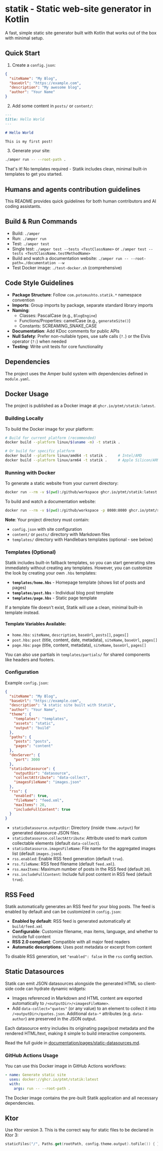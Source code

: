 # statik - Static web-site generator in Kotlin

A fast, simple static site generator built with Kotlin that works out of the box with minimal setup.

## Quick Start

1. Create a `config.json`:
```json
{
  "siteName": "My Blog",
  "baseUrl": "https://example.com",
  "description": "My awesome blog",
  "author": "Your Name"
}
```

2. Add some content in `posts/` or `content/`:
```markdown
---
title: Hello World
---

# Hello World

This is my first post!
```

3. Generate your site:
```bash
./amper run -- --root-path .
```

That's it! No templates required - Statik includes clean, minimal built-in templates to get you started.

## Humans and agents contribution guidelines

This README provides quick guidelines for both human contributors and AI coding assistants.

## Build & Run Commands
- Build: `./amper`
- Run: `./amper run`
- Test: `./amper test`
- Single test: `./amper test --tests <TestClassName>` or `./amper test --tests <TestClassName.testMethodName>`
- Build and watch a documentation website: `./amper run -- --root-path=./documentation --w`
- Test Docker image: `./test-docker.sh` (comprehensive) 

## Code Style Guidelines
- **Package Structure**: Follow `com.potomushto.statik.*` namespace convention
- **Imports**: Group imports by package, separate standard library imports
- **Naming**:
  - Classes: PascalCase (e.g., `BlogEngine`)
  - Functions/Properties: camelCase (e.g., `generateSite()`)
  - Constants: SCREAMING_SNAKE_CASE
- **Documentation**: Add KDoc comments for public APIs
- **Null Safety**: Prefer non-nullable types, use safe calls (`?.`) or the Elvis operator (`?:`) when needed
- **Testing**: Write unit tests for core functionality

## Dependencies
The project uses the Amper build system with dependencies defined in `module.yaml`.

## Docker Usage

The project is published as a Docker image at `ghcr.io/ptmt/statik:latest`.

### Building Locally

To build the Docker image for your platform:

```bash
# Build for current platform (recommended)
docker build --platform linux/$(uname -m) -t statik .

# Or build for specific platform
docker build --platform linux/amd64 -t statik .     # Intel/AMD
docker build --platform linux/arm64 -t statik .     # Apple Silicon/ARM
```

### Running with Docker

To generate a static website from your current directory:

```bash
docker run --rm -v $(pwd):/github/workspace ghcr.io/ptmt/statik:latest run -- --root-path .
```

To build and watch a documentation website:

```bash
docker run --rm -v $(pwd):/github/workspace -p 8080:8080 ghcr.io/ptmt/statik:latest run -- --root-path . --w
```

**Note**: Your project directory must contain:
- `config.json` with site configuration
- `content/` or `posts/` directory with Markdown files
- `templates/` directory with Handlebars templates (optional - see below)

### Templates (Optional)

Statik includes built-in fallback templates, so you can start generating sites immediately without creating any templates. However, you can customize the look by creating your own `.hbs` templates:

- **`templates/home.hbs`** - Homepage template (shows list of posts and pages)
- **`templates/post.hbs`** - Individual blog post template
- **`templates/page.hbs`** - Static page template

If a template file doesn't exist, Statik will use a clean, minimal built-in template instead.

#### Template Variables Available:
- `home.hbs`: `siteName`, `description`, `baseUrl`, `posts[]`, `pages[]`
- `post.hbs`: `post` (title, content, date, metadata), `siteName`, `baseUrl`, `pages[]`
- `page.hbs`: `page` (title, content, metadata), `siteName`, `baseUrl`, `pages[]`

You can also use partials in `templates/partials/` for shared components like headers and footers.

### Configuration

Example `config.json`:

```json
{
  "siteName": "My Blog",
  "baseUrl": "https://example.com",
  "description": "A static site built with Statik",
  "author": "Your Name",
  "theme": {
    "templates": "templates",
    "assets": "static",
    "output": "build"
  },
  "paths": {
    "posts": "posts",
    "pages": "content"
  },
  "devServer": {
    "port": 3000
  },
  "staticDatasource": {
    "outputDir": "datasource",
    "collectAttribute": "data-collect",
    "imagesFileName": "images.json"
  },
  "rss": {
    "enabled": true,
    "fileName": "feed.xml",
    "maxItems": 20,
    "includeFullContent": true
  }
}
```

- `staticDatasource.outputDir`: Directory (inside `theme.output`) for generated datasource JSON files.
- `staticDatasource.collectAttribute`: Attribute used to mark custom collectable elements (default `data-collect`).
- `staticDatasource.imagesFileName`: File name for the aggregated images list (default `images.json`).
- `rss.enabled`: Enable RSS feed generation (default `true`).
- `rss.fileName`: RSS feed filename (default `feed.xml`).
- `rss.maxItems`: Maximum number of posts in the RSS feed (default `20`).
- `rss.includeFullContent`: Include full post content in RSS feed (default `true`).

## RSS Feed

Statik automatically generates an RSS feed for your blog posts. The feed is enabled by default and can be customized in `config.json`:

- **Enabled by default**: RSS feed is generated automatically at `build/feed.xml`
- **Configurable**: Customize filename, max items, language, and whether to include full content
- **RSS 2.0 compliant**: Compatible with all major feed readers
- **Automatic descriptions**: Uses post metadata or excerpt from content

To disable RSS generation, set `"enabled": false` in the `rss` config section.

## Static Datasources

Statik can emit JSON datasources alongside the generated HTML so client-side code can hydrate dynamic widgets:
- Images referenced in Markdown and HTML content are exported automatically to `/<outputDir>/<imagesFileName>`.
- Add `data-collect="quotes"` (or any value) to an element to collect it into `/<outputDir>/quotes.json`. Additional `data-*` attributes (e.g. `data-author`) are preserved in the JSON output.

Each datasource entry includes its originating page/post metadata and the rendered HTML/text, making it simple to build interactive components.

Read the full guide in [documentation/pages/static-datasources.md](documentation/pages/static-datasources.md).

### GitHub Actions Usage

You can use this Docker image in GitHub Actions workflows:

```yaml
- name: Generate static site
  uses: docker://ghcr.io/ptmt/statik:latest
  with:
    args: run -- --root-path .
```

The Docker image contains the pre-built Statik application and all necessary dependencies.

## Ktor

Use Ktor version 3.
This is the correct way for static files to be declared in Ktor 3:

```kotlin
staticFiles("/", Paths.get(rootPath, config.theme.output).toFile()) { }
```
